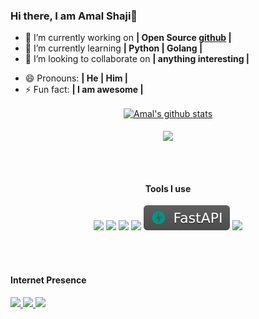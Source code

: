 ### Hi there, I am Amal Shaji👋

<!--
**amalshaji/amalshaji** is a ✨ _special_ ✨ repository because its `README.md` (this file) appears on your GitHub profile.

Here are some ideas to get you started:
-->
- 🔭 I’m currently working on <b>| Open Source [github](https://github.com/amalshaji) |</b>
- 🌱 I’m currently learning <b>| Python | Golang |</b>
- 👯 I’m looking to collaborate on <b>| anything interesting |</b>
<!--- 🤔 I’m looking for help with ...
- 💬 Ask me about ...
- 📫 How to reach me: ...-->
- 😄 Pronouns: <b>| He | Him |</b>
- ⚡ Fun fact: <b>| I am awesome |</b> 
<p align="center">
<a href="https://github.com/amalshaji">
  <img align="center" src="https://github-readme-stats.anuraghazra1.vercel.app/api?username=amalshaji&show_icons=true&include_all_commits=true&count_private=true" alt="Amal's github stats" />
</a>
<br><br>
<a href="https://github.com/amalshaji">
  <!-- Change the `github-readme-stats.anuraghazra1.vercel.app` to `github-readme-stats.vercel.app`  -->
  <img align="center" src="https://github-readme-stats.anuraghazra1.vercel.app/api/top-langs/?username=amalshaji&layout=compact&count_private=true&hide=html,javascript,scss&layout=compact" />
</a>
<center>
<br><br>
<h4>Tools I use</h4>
    <img src="https://img.shields.io/badge/-Python-blue?&logo=python&logoColor=white">
    <img src="https://img.shields.io/badge/-PyTorch-red?&logo=pytorch&logoColor=white">
    <img src="https://img.shields.io/badge/-VSCode-%23007ACC?logo=visual-studio-code">
    <img src="https://img.shields.io/badge/-Docker-blue?&logo=docker&logoColor=white">
    <img src="-FastAPI-gray.svg">
    <img src="https://img.shields.io/badge/-Golang-blue">
</center> 

<br><br>
<h4>Internet Presence</h4>
<a href="https://github.com/amalshaji">
    <img src="https://img.shields.io/badge/-@amalshaji-181717?&logo=GitHub&logoColor=white">
</a>
<a href="https://twitter.com/pydantic">
    <img src="https://img.shields.io/badge/-@pydantic-%231DA1F2?logo=twitter&logoColor=white">
</a>
<a href="https://t.me/pydantic">
    <img src="https://img.shields.io/badge/-@pydantic-0088CC?&logo=Telegram&logoColor=white">
</a>
</p>